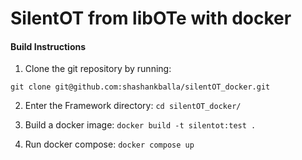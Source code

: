 # SilentOT from libOTe with docker

#### Build Instructions 

1. Clone the git repository by running:
```
git clone git@github.com:shashankballa/silentOT_docker.git

```

2. Enter the Framework directory: `cd silentOT_docker/`

3. Build a docker image: `docker build -t silentot:test .`

4. Run docker compose: `docker compose up`